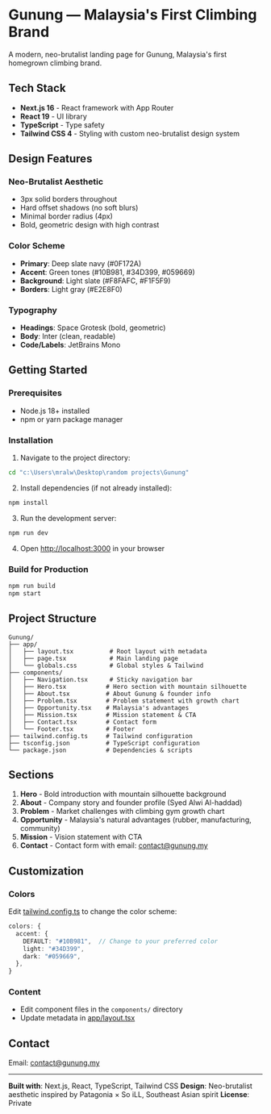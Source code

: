 # Gunung — Malaysia's First Climbing Brand

A modern, neo-brutalist landing page for Gunung, Malaysia's first homegrown climbing brand.

## Tech Stack

- **Next.js 16** - React framework with App Router
- **React 19** - UI library
- **TypeScript** - Type safety
- **Tailwind CSS 4** - Styling with custom neo-brutalist design system

## Design Features

### Neo-Brutalist Aesthetic
- 3px solid borders throughout
- Hard offset shadows (no soft blurs)
- Minimal border radius (4px)
- Bold, geometric design with high contrast

### Color Scheme
- **Primary**: Deep slate navy (#0F172A)
- **Accent**: Green tones (#10B981, #34D399, #059669)
- **Background**: Light slate (#F8FAFC, #F1F5F9)
- **Borders**: Light gray (#E2E8F0)

### Typography
- **Headings**: Space Grotesk (bold, geometric)
- **Body**: Inter (clean, readable)
- **Code/Labels**: JetBrains Mono

## Getting Started

### Prerequisites

- Node.js 18+ installed
- npm or yarn package manager

### Installation

1. Navigate to the project directory:
```bash
cd "c:\Users\mralw\Desktop\random projects\Gunung"
```

2. Install dependencies (if not already installed):
```bash
npm install
```

3. Run the development server:
```bash
npm run dev
```

4. Open [http://localhost:3000](http://localhost:3000) in your browser

### Build for Production

```bash
npm run build
npm start
```

## Project Structure

```
Gunung/
├── app/
│   ├── layout.tsx          # Root layout with metadata
│   ├── page.tsx            # Main landing page
│   └── globals.css         # Global styles & Tailwind
├── components/
│   ├── Navigation.tsx      # Sticky navigation bar
│   ├── Hero.tsx           # Hero section with mountain silhouette
│   ├── About.tsx          # About Gunung & founder info
│   ├── Problem.tsx        # Problem statement with growth chart
│   ├── Opportunity.tsx    # Malaysia's advantages
│   ├── Mission.tsx        # Mission statement & CTA
│   ├── Contact.tsx        # Contact form
│   └── Footer.tsx         # Footer
├── tailwind.config.ts     # Tailwind configuration
├── tsconfig.json          # TypeScript configuration
└── package.json           # Dependencies & scripts
```

## Sections

1. **Hero** - Bold introduction with mountain silhouette background
2. **About** - Company story and founder profile (Syed Alwi Al-haddad)
3. **Problem** - Market challenges with climbing gym growth chart
4. **Opportunity** - Malaysia's natural advantages (rubber, manufacturing, community)
5. **Mission** - Vision statement with CTA
6. **Contact** - Contact form with email: contact@gunung.my

## Customization

### Colors
Edit [tailwind.config.ts](tailwind.config.ts) to change the color scheme:

```typescript
colors: {
  accent: {
    DEFAULT: "#10B981",  // Change to your preferred color
    light: "#34D399",
    dark: "#059669",
  },
}
```

### Content
- Edit component files in the `components/` directory
- Update metadata in [app/layout.tsx](app/layout.tsx)

## Contact

Email: contact@gunung.my

---

**Built with**: Next.js, React, TypeScript, Tailwind CSS
**Design**: Neo-brutalist aesthetic inspired by Patagonia × So iLL, Southeast Asian spirit
**License**: Private
